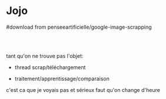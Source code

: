 # Jojo

#download from penseeartificielle/google-image-scrapping

<br><br>

tant qu'on ne trouve pas l'objet:

  - thread scrap/téléchargement
  
  - traitement/apprentissage/comparaison

c'est ca que je voyais pas et sérieux faut qu'on change d'heure
